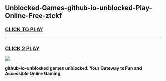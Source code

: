 
## Unblocked-Games-github-io-unblocked-Play-Online-Free-ztckf
<h3>
<a href="https://premium76.site?title=github-io-unblocked&ref=26A">CLICK TO PLAY</a></h3>
<hr>

<h3>
<a href="https://premium76.site?title=github-io-unblocked&ref=26A">CLICK 2 PLAY</a>
  
</h3>

<a href="https://premium76.site?title=github-io-unblocked&ref=26A"><img src="https://clearcache.store/games.png"></a>


**github-io-unblocked games unblocked: Your Gateway to Fun and Accessible Online Gaming**
